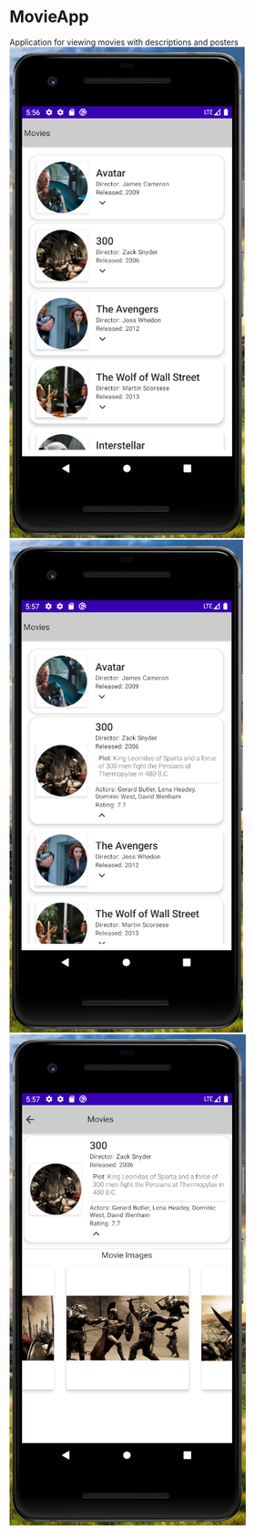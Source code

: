# MovieApp
Application for viewing movies with descriptions and posters
![](appScreen1.PNG)
![](appScreen2.PNG)
![](appScreen3.PNG)
